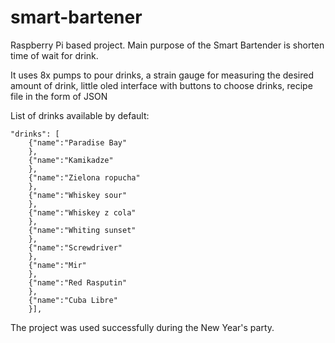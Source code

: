 # smart-bartener

Raspberry Pi based project. Main purpose of the Smart Bartender is shorten time of wait for drink.

It uses 8x pumps to pour drinks,
a strain gauge for measuring the desired amount of drink,
little oled interface with buttons to choose drinks,
recipe file in the form of JSON

List of drinks available by default:

```
"drinks": [
	{"name":"Paradise Bay"
	},
	{"name":"Kamikadze"
	},
	{"name":"Zielona ropucha"
	},
	{"name":"Whiskey sour"
	},
	{"name":"Whiskey z cola"
	},
	{"name":"Whiting sunset"
	},
	{"name":"Screwdriver"
	},
	{"name":"Mir"
	},
	{"name":"Red Rasputin"
	},
	{"name":"Cuba Libre"
	}],
  ```
  
  
The project was used successfully during the New Year's party.
